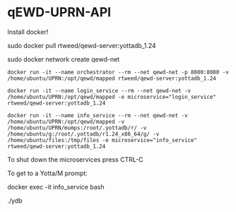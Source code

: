 # qEWD-UPRN-API

Install docker!

sudo docker pull rtweed/qewd-server:yottadb_1.24

sudo docker network create qewd-net

```
docker run -it --name orchestrator --rm --net qewd-net -p 8080:8080 -v /home/ubuntu/UPRN:/opt/qewd/mapped rtweed/qewd-server:yottadb_1.24
```

```
docker run -it --name login_service --rm --net qewd-net -v /home/ubuntu/UPRN:/opt/qewd/mapped -e microservice="login_service" rtweed/qewd-server:yottadb_1.24
```

```
docker run -it --name info_service --rm --net qewd-net -v /home/ubuntu/UPRN:/opt/qewd/mapped -v /home/ubuntu/UPRN/mumps:/root/.yottadb/r/ -v /home/ubuntu/g:/root/.yottadb/r1.24_x86_64/g/ -v /home/ubuntu/files:/tmp/files -e microservice="info_service" rtweed/qewd-server:yottadb_1.24
```

To shut down the microservices press CTRL-C

To get to a Yotta/M prompt:

docker exec -it info_service bash

./ydb